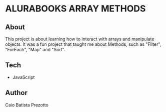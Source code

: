 # ALURABOOKS ARRAY METHODS

## About
This project is about learning how to interact with arrays and manipulate objects. It was a fun project that taught me about Methods, such as "FIlter", "ForEach", "Map" and "Sort".

## Tech
- JavaScript

## Author
Caio Batista Prezotto